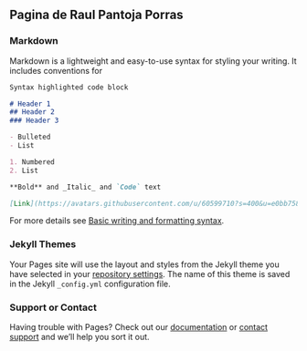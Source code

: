 ## Pagina de Raul Pantoja Porras


### Markdown

Markdown is a lightweight and easy-to-use syntax for styling your writing. It includes conventions for

```markdown
Syntax highlighted code block

# Header 1
## Header 2
### Header 3

- Bulleted
- List

1. Numbered
2. List

**Bold** and _Italic_ and `Code` text

[Link](https://avatars.githubusercontent.com/u/60599710?s=400&u=e0bb758dcf78b17767f62981c115f9d4e82066e9&v=4) and ![Image](https://avatars.githubusercontent.com/u/60599710?s=400&u=e0bb758dcf78b17767f62981c115f9d4e82066e9&v=4)
```

For more details see [Basic writing and formatting syntax](https://docs.github.com/en/github/writing-on-github/getting-started-with-writing-and-formatting-on-github/basic-writing-and-formatting-syntax).

### Jekyll Themes

Your Pages site will use the layout and styles from the Jekyll theme you have selected in your [repository settings](https://github.com/RaulPantoja/PaginaRaul/settings/pages). The name of this theme is saved in the Jekyll `_config.yml` configuration file.

### Support or Contact

Having trouble with Pages? Check out our [documentation](https://docs.github.com/categories/github-pages-basics/) or [contact support](https://support.github.com/contact) and we’ll help you sort it out.
